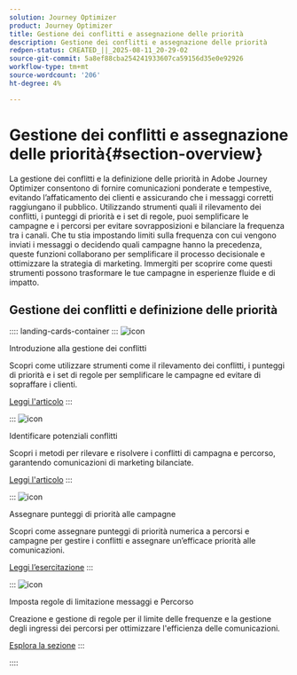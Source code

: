 ```yaml
---
solution: Journey Optimizer
product: Journey Optimizer
title: Gestione dei conflitti e assegnazione delle priorità
description: Gestione dei conflitti e assegnazione delle priorità
redpen-status: CREATED_||_2025-08-11_20-29-02
source-git-commit: 5a8ef88cba254241933607ca59156d35e0e92926
workflow-type: tm+mt
source-wordcount: '206'
ht-degree: 4%

---
```



# Gestione dei conflitti e assegnazione delle priorità{#section-overview}

La gestione dei conflitti e la definizione delle priorità in Adobe Journey Optimizer consentono di fornire comunicazioni ponderate e tempestive, evitando l’affaticamento dei clienti e assicurando che i messaggi corretti raggiungano il pubblico. Utilizzando strumenti quali il rilevamento dei conflitti, i punteggi di priorità e i set di regole, puoi semplificare le campagne e i percorsi per evitare sovrapposizioni e bilanciare la frequenza tra i canali. Che tu stia impostando limiti sulla frequenza con cui vengono inviati i messaggi o decidendo quali campagne hanno la precedenza, queste funzioni collaborano per semplificare il processo decisionale e ottimizzare la strategia di marketing. Immergiti per scoprire come questi strumenti possono trasformare le tue campagne in esperienze fluide e di impatto.

## Gestione dei conflitti e definizione delle priorità

:::: landing-cards-container
:::
![icon](https://cdn.experienceleague.adobe.com/icons/circle-play.svg?lang=it)

Introduzione alla gestione dei conflitti

Scopri come utilizzare strumenti come il rilevamento dei conflitti, i punteggi di priorità e i set di regole per semplificare le campagne ed evitare di sopraffare i clienti.

[Leggi l&#39;articolo](../using/conflict-prioritization/gs-conflict-prioritization.md)
:::

:::
![icon](https://cdn.experienceleague.adobe.com/icons/list-check.svg?lang=it)

Identificare potenziali conflitti

Scopri i metodi per rilevare e risolvere i conflitti di campagna e percorso, garantendo comunicazioni di marketing bilanciate.

[Leggi l&#39;articolo](../using/conflict-prioritization/conflicts.md)
:::

:::
![icon](https://cdn.experienceleague.adobe.com/icons/bullseye.svg?lang=it)

Assegnare punteggi di priorità alle campagne

Scopri come assegnare punteggi di priorità numerica a percorsi e campagne per gestire i conflitti e assegnare un’efficace priorità alle comunicazioni.

[Leggi l’esercitazione](../using/conflict-prioritization/priority-scores.md)
:::

:::
![icon](https://cdn.experienceleague.adobe.com/icons/gear.svg?lang=it)

Imposta regole di limitazione messaggi e Percorso

Creazione e gestione di regole per il limite delle frequenze e la gestione degli ingressi dei percorsi per ottimizzare l&#39;efficienza delle comunicazioni.

[Esplora la sezione](capping-rules-landing-page.md)
:::

::::
